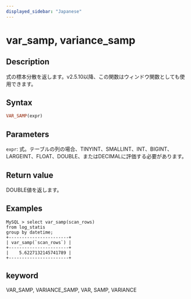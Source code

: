 ```yaml
---
displayed_sidebar: "Japanese"
---
```


# var_samp, variance_samp

## Description

式の標本分散を返します。v2.5.10以降、この関数はウィンドウ関数としても使用できます。

## Syntax

```Haskell
VAR_SAMP(expr)
```

## Parameters

`expr`: 式。テーブルの列の場合、TINYINT、SMALLINT、INT、BIGINT、LARGEINT、FLOAT、DOUBLE、またはDECIMALに評価する必要があります。

## Return value

DOUBLE値を返します。

## Examples

```plaintext
MySQL > select var_samp(scan_rows)
from log_statis
group by datetime;
+-----------------------+
| var_samp(`scan_rows`) |
+-----------------------+
|    5.6227132145741789 |
+-----------------------+
```

## keyword

VAR_SAMP, VARIANCE_SAMP, VAR, SAMP, VARIANCE